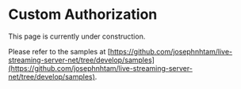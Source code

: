 # Custom Authorization

This page is currently under construction.

Please refer to the samples at [https://github.com/josephnhtam/live-streaming-server-net/tree/develop/samples](https://github.com/josephnhtam/live-streaming-server-net/tree/develop/samples).
